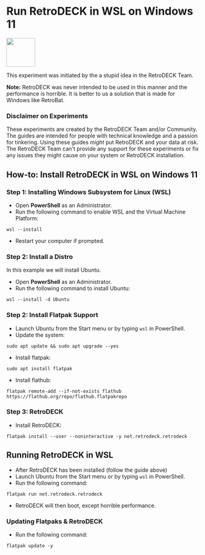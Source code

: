 # Run RetroDECK in WSL on Windows 11

<img src="../../../wiki_icons/pixelitos/windows.png" width="75">


This experiment was initiated by the a stupid idea in the RetroDECK Team. 

**Note:** RetroDECK was never intended to be used in this manner and the performance is horrible. It is better to us a solution that is made for Windows like RetroBat.

### Disclaimer on Experiments 

These experiments are created by the RetroDECK Team and/or Community. The guides are intended for people with technical knowledge and a passion for tinkering. Using these guides *might* put RetroDECK and your data at risk. The RetroDECK Team can't provide any support for these experiments or fix any issues they might cause on your system or RetroDECK installation.

## How-to: Install RetroDECK in WSL on Windows 11

### Step 1: Installing Windows Subsystem for Linux (WSL)

- Open **PowerShell** as an Administrator.
- Run the following command to enable WSL and the Virtual Machine Platform:
    
```
wsl --install
```
- Restart your computer if prompted.

### Step 2: Install a Distro

In this example we will install Ubuntu.

- Open **PowerShell** as an Administrator.
- Run the following command to install Ubuntu:

```
wsl --install -d Ubuntu
```

### Step 2: Install Flatpak Support

- Launch Ubuntu from the Start menu or by typing `wsl` in PowerShell.
- Update the system:

```
sudo apt update && sudo apt upgrade --yes
```

- Install flatpak:

```
sudo apt install flatpak
```
- Install flathub:

```
flatpak remote-add --if-not-exists flathub https://flathub.org/repo/flathub.flatpakrepo
```

### Step 3: RetroDECK

- Install RetroDECK:

```
flatpak install --user --noninteractive -y net.retrodeck.retrodeck
```

## Running RetroDECK in WSL

- After RetroDECK has been installed (follow the guide above)
- Launch Ubuntu from the Start menu or by typing `wsl` in PowerShell.
- Run the following command:

```
flatpak run net.retrodeck.retrodeck
```

- RetroDECK will then boot, except horrible performance.

### Updating Flatpaks & RetroDECK

- Run the following command:

```
flatpak update -y
```
